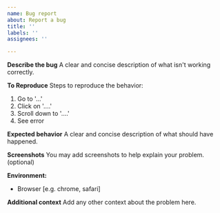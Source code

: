 ```yaml
---
name: Bug report
about: Report a bug
title: ''
labels: ''
assignees: ''

---
```


**Describe the bug**
A clear and concise description of what isn't working correctly.

**To Reproduce**
Steps to reproduce the behavior:
1. Go to '...'
2. Click on '....'
3. Scroll down to '....'
4. See error

**Expected behavior**
A clear and concise description of what should have happened.

**Screenshots**
You may add screenshots to help explain your problem. (optional)

**Environment:**
 - Browser [e.g. chrome, safari]

**Additional context**
Add any other context about the problem here.
